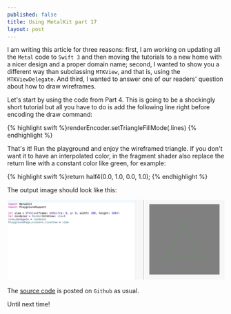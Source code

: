```yaml
---
published: false
title: Using MetalKit part 17
layout: post
---
```

I am writing this article for three reasons: first, I am working on updating all the `Metal` code to `Swift 3` and then moving the tutorials to a new home with a nicer design and a proper domain name; second, I wanted to show you a different way than subclassing `MTKView`, and that is, using the `MTKViewDelegate`. And third, I wanted to answer one of our readers' question about how to draw wireframes.

Let's start by using the code from Part 4. This is going to be a shockingly short tutorial but all you have to do is add the following line right before encoding the draw command:

{% highlight swift %}renderEncoder.setTriangleFillMode(.lines)
{% endhighlight %}

That's it! Run the playground and enjoy the wireframed triangle. If you don't want it to have an interpolated color, in the fragment shader also replace the return line with a constant color like green, for example:

{% highlight swift %}return half4(0.0, 1.0, 0.0, 1.0);
{% endhighlight %}

The output image should look like this:

![alt text](https://github.com/MetalKit/images/raw/master/chapter17.png "Wireframe")

The [source code](https://github.com/MetalKit/metal) is posted on `Github` as usual.

Until next time!